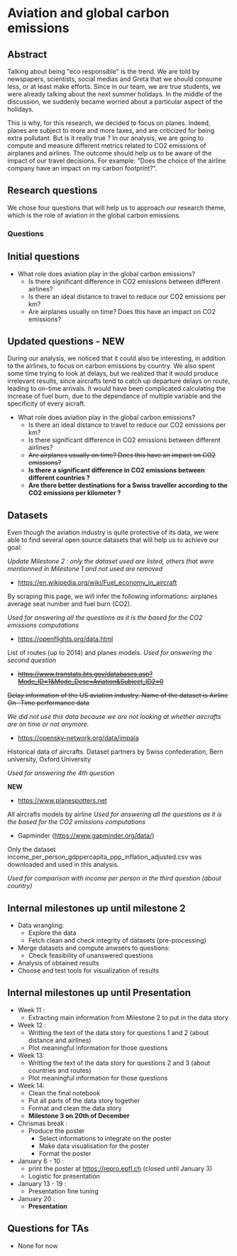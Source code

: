 # Aviation and global carbon emissions

## Abstract

Talking about being "eco responsible" is the trend. We are told by newspapers, scientists, social medias and Greta that we should consume less, or at least make efforts. Since in our team, we are true students, we were already talking about the next summer holidays. In the middle of the discussion, we suddenly became worried about a particular aspect of the holidays.

This is why, for this research, we decided to focus on planes. Indeed, planes are subject to more and more taxes, and are criticized for being extra pollutant. But is it really true ? In our analysis, we are going to compute and measure different metrics related to CO2 emissions of airplanes and airlines. The outcome should help us to be aware of the impact of our travel decisions. For example: "Does the choice of the airline company have an impact on my carbon footprint?".

## Research questions

We chose four questions that will help us to approach our research theme, which is the role of aviation in the global carbon emissions.

### Questions

## Initial questions

* What role does aviation play in the global carbon emissions?
  * Is there significant difference in CO2 emissions between different airlines?
  * Is there an ideal distance to travel to reduce our CO2 emissions per km?
  * Are airplanes usually on time? Does this have an impact on CO2 emissions?
  
## Updated questions - **NEW**

During our analysis, we noticed that it could also be interesting, in addition to the airlines, to focus on carbon emissions by country. We also spent some time trying to look at delays, but we realized that it would produce irrelevant results, since aircrafts tend to catch up departure delays on route, leading to on-time arrivals. It would have been complicated calculating the increase of fuel burn, due to the dependance of multiple variable and the specificity of every aicraft.

* What role does aviation play in the global carbon emissions?
  * Is there an ideal distance to travel to reduce our CO2 emissions per km?
  * Is there significant difference in CO2 emissions between different airlines?
  * ~~Are airplanes usually on time? Does this have an impact on CO2 emissions?~~
  * **Is there a significant difference in CO2 emissions between different countries ?**
  * **Are there better destinations for a Swiss traveller according to the CO2 emissions per kilometer ?** 

## Datasets

Even though the aviation industry is quite protective of its data, we were able to find several open source datasets that will help us to achieve our goal:

*Update Milestone 2 : only the dataset used are listed, others that were mentionned in Milestone 1 and not used are removed*

* https://en.wikipedia.org/wiki/Fuel_economy_in_aircraft

By scraping this page, we will infer the following informations: airplanes average seat number and fuel burn (CO2). 

*Used for answering all the questions as it is the based for the CO2 emissions computations*

* https://openflights.org/data.html

List of routes (up to 2014) and planes models. *Used for answering the second question*

* ~~https://www.transtats.bts.gov/databases.asp?Mode_ID=1&Mode_Desc=Aviation&Subject_ID2=0~~

~~Delay information of the US aviation industry. Name of the dataset is Airline On- Time performance data~~

*We did not use this data because we are not looking at whether aircrafts are on time or not anymore.*

* https://opensky-network.org/data/impala

Historical data of aircrafts. Dataset partners by Swiss confederation, Bern university, Oxford University 

*Used for answering the 4th question*

**NEW** 

* https://www.planespotters.net

All aircrafts models by airline *Used for answering all the questions as it is the based for the CO2 emissions computations*

* Gapminder (https://www.gapminder.org/data/)

Only the dataset income_per_person_gdppercapita_ppp_inflation_adjusted.csv was downloaded and used in this analysis.

*Used for comparison with income per person in the third question (about country)*

## Internal milestones up until milestone 2

* Data wrangling:
  * Explore the data
  * Fetch clean and check integrity of datasets (pre-processing)
* Merge datasets and compute anwsers to questions:
  * Check feasibility of unanswered questions 
* Analysis of obtained results
* Choose and test tools for visualization of results

## Internal milestones up until Presentation
* Week 11 :
  * Extracting main information from Milestone 2 to put in the data story
* Week 12 :
  * Writting the text of the data story for questions 1 and 2 (about distance and airlines)
  * Plot meaningful information for those questions
* Week 13:
  * Writting the text of the data story for questions 2 and 3 (about countries and routes)
  * Plot meaningful information for those questions
* Week 14: 
  * Clean the final notebook
  * Put all parts of the data story together
  * Format and clean the data story
  * **Milestone 3 on 20th of December**
* Chrismas break :
  * Produce the poster
    * Select informations to integrate on the poster
    * Make data visualisation for the poster
    * Format the poster
* January 6 - 10 : 
  * print the poster at https://repro.epfl.ch (closed until January 3)
  * Logistic for presentation
* January 13 - 19 :
  * Presentation fine tuning
* January 20 :
  * **Presentation**

## Questions for TAs

* None for now
